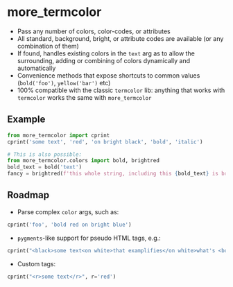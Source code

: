 # more_termcolor

- Pass any number of colors, color-codes, or attributes
- All standard, background, bright, or attribute codes are available (or any combination of them)
- If found, handles existing colors in the `text` arg as to allow the surrounding, adding or combining of colors dynamically and automatically
- Convenience methods that expose shortcuts to common values (`bold('foo')`, `yellow('bar')` etc)
- 100% compatible with the classic `termcolor` lib: anything that works with `termcolor` works the same with `more_termcolor` 

## Example
```python
from more_termcolor import cprint
cprint('some text', 'red', 'on bright black', 'bold', 'italic')

# This is also possible:
from more_termcolor.colors import bold, brightred
bold_text = bold('text')
fancy = brightred(f'this whole string, including this {bold_text} is bright red')
```

## Roadmap
- Parse complex `color` args, such as:
```python
cprint('foo', 'bold red on bright blue')
``` 
- `pygments`-like support for pseudo HTML tags, e.g.: 
```python
cprint("<black>some text<on white>that examplifies</on white>what's <bold>planned</bold></black>") 
```
- Custom tags:
```python
cprint("<r>some text</r>", r='red') 
``` 

